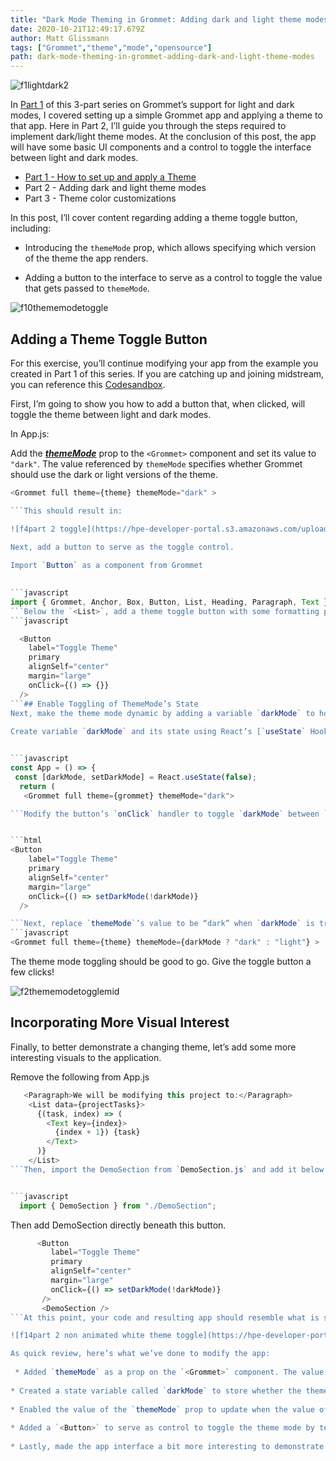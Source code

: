 ```yaml
---
title: "Dark Mode Theming in Grommet: Adding dark and light theme modes"
date: 2020-10-21T12:49:17.679Z
author: Matt Glissmann 
tags: ["Grommet","theme","mode","opensource"]
path: dark-mode-theming-in-grommet-adding-dark-and-light-theme-modes
---
```

![f1lightdark2](https://hpe-developer-portal.s3.amazonaws.com/uploads/media/2020/9/f1lightdark2-1603286799167.png)

In [Part 1](https://developer.hpe.com/blog/dark-mode-theming-in-grommet-how-to-set-up-and-apply-a-theme) of this 3-part series on Grommet’s support for light and dark modes, I covered setting up a simple Grommet app and applying a theme to that app. Here in Part 2, I’ll guide you through the steps required to implement dark/light theme modes. At the conclusion of this post, the app will have some basic UI components and a control to toggle the interface between light and dark modes.

- [Part 1 - How to set up and apply a Theme](https://developer.hpe.com/blog/dark-mode-theming-in-grommet-how-to-set-up-and-apply-a-theme)
- Part 2 - Adding dark and light theme modes
- Part 3 - Theme color customizations

In this post, I’ll cover content regarding adding a theme toggle button, including:
  
 * Introducing the `themeMode` prop, which allows specifying which version of the theme the app renders.
   
* Adding a button to the interface to serve as a control to toggle the value that gets passed to `themeMode`. 

![f10thememodetoggle](https://hpe-developer-portal.s3.amazonaws.com/uploads/media/2020/9/f10thememodetoggle-1603286872853.gif)

## Adding a Theme Toggle Button
For this exercise, you’ll continue modifying your app from the example you created in Part 1 of this series.  If you are catching up and joining midstream, you can reference this [Codesandbox](https://codesandbox.io/s/grommet-theme-toggle-1adding-theme-rg91i?file=/src/App.js).
   
First, I’m going to show you how to add a button that, when clicked, will toggle the theme between light and dark modes.
    
In App.js:
    
Add the [_**themeMode**_](https://v2.grommet.io/grommet#themeMode) prop to the `<Grommet>` component and set its value to `"dark"`. The value referenced by `themeMode` specifies whether Grommet should use the dark or light versions of the theme.

```javascript
<Grommet full theme={theme} themeMode="dark" >

```This should result in:

![f4part 2 toggle](https://hpe-developer-portal.s3.amazonaws.com/uploads/media/2020/9/f4part-2-toggle-1603286827841.png)

Next, add a button to serve as the toggle control.
      
Import `Button` as a component from Grommet
     

```javascript
import { Grommet, Anchor, Box, Button, List, Heading, Paragraph, Text } from "grommet";
```Below the `<List>`, add a theme toggle button with some formatting props and an `onClick` handler.
```javascript

  <Button
    label="Toggle Theme"
    primary
    alignSelf="center"
    margin="large"
    onClick={() => {}} 
  />
```## Enable Toggling of ThemeMode’s State
Next, make the theme mode dynamic by adding a variable `darkMode` to hold the current theme mode, storing it in the component’s state, and adjusting the state each time the theme toggle button is clicked.
   
Create variable `darkMode` and its state using React’s [`useState` Hook](https://reactjs.org/docs/hooks-state.html).


```javascript
const App = () => {
 const [darkMode, setDarkMode] = React.useState(false);
  return (
   <Grommet full theme={grommet} themeMode="dark">

```Modify the button’s `onClick` handler to toggle `darkMode` between `true` and `false`.


```html
<Button
    label="Toggle Theme"
    primary
    alignSelf="center"
    margin="large"
    onClick={() => setDarkMode(!darkMode)}
  />

```Next, replace `themeMode`’s value to be “dark” when `darkMode` is true, and “light” when `darkMode` is false.
```javascript 
<Grommet full theme={theme} themeMode={darkMode ? "dark" : "light"} >

```

The theme mode toggling should be good to go. Give the toggle button a few clicks!

![f2thememodetogglemid](https://hpe-developer-portal.s3.amazonaws.com/uploads/media/2020/9/f2thememodetogglemid-1603286807584.gif)

## Incorporating More Visual Interest
Finally, to better demonstrate a changing theme, let’s add some more interesting visuals to the application.

Remove the following from App.js
 
```javascript
   <Paragraph>We will be modifying this project to:</Paragraph>
    <List data={projectTasks}>
      {(task, index) => (
        <Text key={index}>
          {index + 1}) {task}
        </Text>
      )}
    </List>
```Then, import the DemoSection from `DemoSection.js` and add it below the toggle button. DemoSection contains a sampling of Grommet components to better demonstrate the effect themeMode has across components.


```javascript
  import { DemoSection } from "./DemoSection";	
```
Then add DemoSection directly beneath this button.


```javascript
      <Button
         label="Toggle Theme"
         primary
         alignSelf="center"
         margin="large"
         onClick={() => setDarkMode(!darkMode)}
       />
       <DemoSection />
```At this point, your code and resulting app should resemble what is shown in this [Codesandbox](https://codesandbox.io/s/grommet-theme-toggle-2addtogglebutton-txbux?file=/src/App.js).

![f14part 2 non animated white theme toggle](https://hpe-developer-portal.s3.amazonaws.com/uploads/media/2020/9/f14part-2-non-animated-white-theme-toggle-1603286900031.png)

As quick review, here’s what we’ve done to modify the app:
      
 * Added `themeMode` as a prop on the `<Grommet>` component. The value provided to `themeMode` specifies which mode of the theme to use.
   
* Created a state variable called `darkMode` to store whether the theme should currently be in dark mode.
   
* Enabled the value of the `themeMode` prop to update when the value of `darkMode` changes.
   
* Added a `<Button>` to serve as control to toggle the theme mode by toggling the state of `darkMode`.
   
* Lastly, made the app interface a bit more interesting to demonstrate how various components are affected by toggling the `themeMode`.That’s it for Part 2! In Part 3, I’ll demonstrate how to customize a theme with custom dark and light mode colors. Don’t forget to check back at the HPE DEV blog to catch Part 3 of this series. Again, if you have any questions, please feel free to reach out to me and others in the Grommet group on our Slack channel.